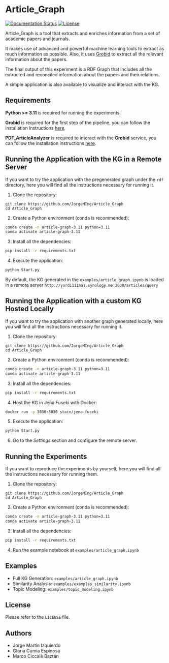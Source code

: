 # Article_Graph

[![Documentation Status](https://readthedocs.org/projects/article-graph-group-3/badge/?version=latest)](https://article-graph-group-3.readthedocs.io/en/latest/?badge=latest)
[![License](https://img.shields.io/badge/License-Apache_2.0-blue.svg)](https://opensource.org/licenses/Apache-2.0)

Article\_Graph is a tool that extracts and enriches information from a
set of academic papers and journals.

It makes use of advanced and powerful machine learning tools to extract
as much information as possible.
Also, it uses [Grobid](https://grobid.readthedocs.io/en/latest/) to
extract all the relevant information about the papers.

The final output of this experiment is a RDF Graph that includes all the
extracted and reconciled information about the papers and their relations. 

A simple application is also available to visualize and interact with
the KG.

## Requirements

**Python >= 3.11** is required for running the experiments.

**Grobid** is required for the first step of the pipeline, you can
follow the installation instructions
[here](https://grobid.readthedocs.io/en/latest/Run-Grobid/).

**PDF_ArticleAnalyzer** is required to interact with the **Grobid** service,
you can follow the installation instructions
[here](https://github.com/JorgeMIng/PDF_ArticleAnlyzer).

## Running the Application with the KG in a Remote Server

If you want to try the application with the pregenerated graph under
the `rdf` directory, here you will find all the instructions necessary for
running it.

1. Clone the repository:

```
git clone https://github.com/JorgeMIng/Article_Graph
cd Article_Graph
```

2. Create a Python environment (conda is recommended):

```bash
conda create -n article-graph-3.11 python=3.11
conda activate article-graph-3.11
```

3. Install all the dependencies:

```bash
pip install -r requirements.txt
```

4. Execute the application:

<!-- TODO: Dockerize the Application -->
```bash
python Start.py
```

By default, the KG generated in the `examples/article_graph.ipynb` is
loaded in a remote server `http://yordi111nas.synology.me:3030/articles/query`

## Running the Application with a custom KG Hosted Locally

If you want to try the application with another graph generated locally,
here you will find all the instructions necessary for running it.

1. Clone the repository:

```
git clone https://github.com/JorgeMIng/Article_Graph
cd Article_Graph
```

2. Create a Python environment (conda is recommended):

```bash
conda create -n article-graph-3.11 python=3.11
conda activate article-graph-3.11
```

3. Install all the dependencies:

```bash
pip install -r requirements.txt
```

4. Host the KG in Jena Fuseki with Docker:

```bash
docker run -p 3030:3030 stain/jena-fuseki
```

5. Execute the application:

<!-- TODO: Dockerize the Application -->
```bash
python Start.py
```

6. Go to the *Settings* section and configure the remote server.

## Running the Experiments

If you want to reproduce the experiments by yourself, here you will find
all the instructions necessary for running them.

1. Clone the repository:

```
git clone https://github.com/JorgeMIng/Article_Graph
cd Article_Graph
```

2. Create a Python environment (conda is recommended):

```bash
conda create -n article-graph-3.11 python=3.11
conda activate article-graph-3.11
```

3. Install all the dependencies:

<!-- TODO: Dockerize the Application -->
```bash
pip install -r requirements.txt
```

4. Run the example notebook at `examples/article_graph.ipynb`

## Examples

- Full KG Generation: `examples/article_graph.ipynb`
- Similarity Analysis: `examples/examples_similarity.ipynb`
- Topic Modeling: `examples/topic_modeling.ipynb`

## License

Please refer to the `LICENSE` file.

## Authors

- Jorge Martín Izquierdo
- Gloria Cumia Espinosa
- Marco Ciccalè Baztán
